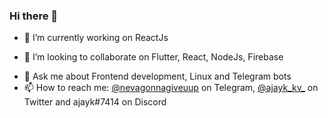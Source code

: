 ### Hi there 👋

<!--
**AJAYK-01/ajayk-01** is a ✨ _special_ ✨ repository because its `README.md` (this file) appears on your GitHub profile.

Here are some ideas to get you started:

- 🔭 I’m currently working on a project for HacKP
- 🌱 I’m currently learning Rust
- 👯 I’m looking to collaborate on Flutter, React, NodeJs, Firebase
- 🤔 I’m looking for help with ...
- 💬 Ask me about Frontend development
- 📫 How to reach me: @nevagonnagiveuup on Telegram and @ajayk_kv_ on Twitter
- 😄 Pronouns: ...
- ⚡ Fun fact: ...
-->
- 🔭 I’m currently working on ReactJs
<!-- - 🌱 I’m learning Swift -->
- 👯 I’m looking to collaborate on Flutter, React, NodeJs, Firebase
<!-- - 🤔 I’m looking for help with simple project ideas for learning Rust -->
- 💬 Ask me about Frontend development, Linux and Telegram bots
- 📫 How to reach me: [@nevagonnagiveuup](https://t.me/nevagonnagiveuup) on Telegram, [@ajayk_kv_](https://twitter.com/ajayk_kv_) on Twitter and ajayk#7414 on Discord

<img src="https://komarev.com/ghpvc/?username=AJAYK-01" height='0' width='0' />
